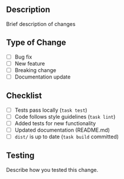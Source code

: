 ## Description
Brief description of changes

## Type of Change
- [ ] Bug fix
- [ ] New feature
- [ ] Breaking change
- [ ] Documentation update

## Checklist
- [ ] Tests pass locally (`task test`)
- [ ] Code follows style guidelines (`task lint`)
- [ ] Added tests for new functionality
- [ ] Updated documentation (README.md)
- [ ] `dist/` is up to date (`task build` committed)

## Testing
Describe how you tested this change.
